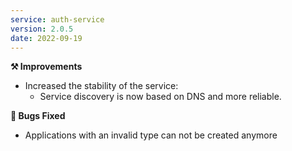 ```yaml
---
service: auth-service
version: 2.0.5
date: 2022-09-19
---
```


**⚒️ Improvements**
- Increased the stability of the service:
  - Service discovery is now based on DNS and more reliable.

**🐞 Bugs Fixed**
- Applications with an invalid type can not be created anymore